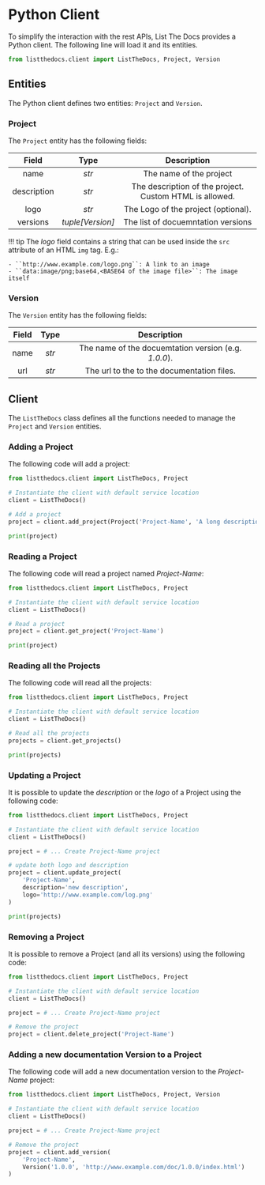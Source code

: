 # Python Client

To simplify the interaction with the rest APIs, List The Docs provides a
Python client. The following line will load it and its entities.

``` python
from listthedocs.client import ListTheDocs, Project, Version
```

## Entities

The Python client defines two entities: ``Project`` and ``Version``.

### Project

The ``Project`` entity has the following fields:

| Field       | Type  | Description |
|:-----------:|:-----:|:-----------:|
| name        | *str* | The name of the project |
| description | *str* | The description of the project. Custom HTML is allowed. |
| logo        | *str* | The Logo of the project (optional). |
| versions    | *tuple[Version]* | The list of docuemntation versions |

!!! tip
    The *logo* field contains a string that can be used inside the ``src`` attribute
    of an HTML ``img`` tag. E.g.:

    - ``http://www.example.com/logo.png``: A link to an image
    - ``data:image/png;base64,<BASE64 of the image file>``: The image itself

### Version

The ``Version`` entity has the following fields:

| Field       | Type  | Description |
|:-----------:|:-----:|:-----------:|
| name        | *str* | The name of the docuemtation version (e.g. *1.0.0*). |
| url         | *str* | The url to the to the documentation files. |

## Client

The ``ListTheDocs`` class defines all the functions needed to manage
the ``Project`` and ``Version`` entities.

### Adding a Project

The following code will add a project:

``` python
from listthedocs.client import ListTheDocs, Project

# Instantiate the client with default service location
client = ListTheDocs()

# Add a project
project = client.add_project(Project('Project-Name', 'A long description'))

print(project)
```

### Reading a Project

The following code will read a project named *Project-Name*:

``` python
from listthedocs.client import ListTheDocs, Project

# Instantiate the client with default service location
client = ListTheDocs()

# Read a project
project = client.get_project('Project-Name')

print(project)
```

### Reading all the Projects

The following code will read all the projects:

``` python
from listthedocs.client import ListTheDocs, Project

# Instantiate the client with default service location
client = ListTheDocs()

# Read all the projects
projects = client.get_projects()

print(projects)
```

### Updating a Project

It is possible to update the *description* or the *logo* of a Project using the following
code:

``` python
from listthedocs.client import ListTheDocs, Project

# Instantiate the client with default service location
client = ListTheDocs()

project = # ... Create Project-Name project

# update both logo and description
project = client.update_project(
    'Project-Name', 
    description='new description',
    logo='http://www.example.com/log.png'
)

print(projects)
```

### Removing a Project

It is possible to remove a Project (and all its versions) using the following code:

``` python
from listthedocs.client import ListTheDocs, Project

# Instantiate the client with default service location
client = ListTheDocs()

project = # ... Create Project-Name project

# Remove the project
project = client.delete_project('Project-Name')
```

### Adding a new documentation Version to a Project

The following code will add a new documentation version to the *Project-Name*
project:

``` python
from listthedocs.client import ListTheDocs, Project, Version

# Instantiate the client with default service location
client = ListTheDocs()

project = # ... Create Project-Name project

# Remove the project
project = client.add_version(
    'Project-Name', 
    Version('1.0.0', 'http://www.example.com/doc/1.0.0/index.html')
)
```